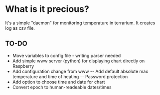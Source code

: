 # **What is it precious?**

It's a simple "daemon" for monitoring temperature in terrarium.
It creates log as csv file.

## **TO-DO**

 - Move variables to config file - writing parser needed
 - Add simple www server (python) for displaying chart directly on Raspberry
 - Add configuration change from www
   -- Add default absolute max temperature and time of heating
   -- Password protection
 - Add option to choose time and date for chart
 - Convert epoch to human-readeable dates/times

